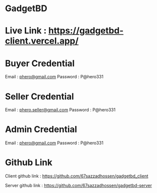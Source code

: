 # GadgetBD

# Live Link : https://gadgetbd-client.vercel.app/
 

# Buyer Credential
Email : phero@gmail.com
Password : P@hero331

# Seller Credential
Email : phero.seller@gmail.com
Password : P@hero331

# Admin Credential
Email : phero@gmail.com
Password : P@hero331


# Github Link 
Client github link : https://github.com/67sazzadhossen/gadgetbd_client

Server github link : https://github.com/67sazzadhossen/gadgetbd-server